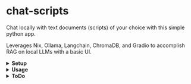 # chat-scripts

Chat locally with text documents (scripts) of your choice with this simple python app.

Leverages Nix, Ollama, Langchain, ChromaDB, and Gradio to accomplish RAG on local LLMs with a basic UI.

<details>
<summary><b>Setup</b></summary>

<b>Important: Must install Ollama and flake-enabled Nix before running anything.</b>

Clone repo:

    git clone https://github.com/camdenboren/chat-scripts.git

Enter development environment (cd to repo first):

    nix develop

Start Ollama server:

    ollama serve
    ollama run dolphin-mistral

</details>

<details>
<summary><b>Usage</b></summary>

Use this link to put video transcripts in ./transcripts: https://youtubechanneltranscripts.com/<br>
copy video title from freetube into search bar there<br>
For transcripts, made it through the video: Worlds Hardest One Set Leg Workout (MUSCLE GROWTH FAST)

Refresh document/script embeddings: 

    nix develop
    ./embeddings.py
    Add documents and rerun if nothing happens
    
<i>*Note: runs an embedding model on cpu so it takes a while</i>

Run app: 

    exit
    nix run

<i>*Note: Ollama must be running in the background in order for the app to actually get a response- see <b>Setup</b> for commands. It's also worthwhile to make sure the LLM is running on your GPU, otherwise responses are unbearably slow</i>

Access app at link: http://127.0.0.1:7860/

Interact like normal

To set 'share=True' in app.launch()

    curl {given CDN link}
    sudo cp frpc_platform_arch_v0.2  /nix/store/.../gradio
    sudo chmod +x frpc_platform_arch_v0.2
    
</details>

<details>
<summary><b>ToDo</b></summary>

- [ ] Move to a more customizable UI via either gradio.Interface(), gradio.Blocks(), or a different framework like streamlit or flask
- [ ] Add button to call embeddings()
- [ ] Add dropdown to select available Ollama LLMs

</details>